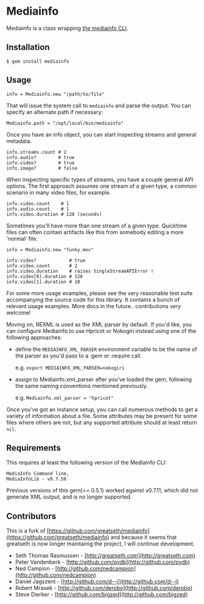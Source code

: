 # Mediainfo

Mediainfo is a class wrapping [the mediainfo CLI](http://mediainfo.sourceforge.net).

## Installation
    
    $ gem install mediainfo
    
## Usage
    
    info = Mediainfo.new "/path/to/file"
    
That will issue the system call to `mediainfo` and parse the output. 
You can specify an alternate path if necessary:
    
    Mediainfo.path = "/opt/local/bin/mediainfo"
    
Once you have an info object, you can start inspecting streams and general metadata.
    
    info.streams.count # 2
    info.audio?        # true
    info.video?        # true
    info.image?        # false
    
When inspecting specific types of streams, you have a couple general API options. The 
first approach assumes one stream of a given type, a common scenario in many video files, 
for example.
    
    info.video.count    # 1
    info.audio.count    # 1
    info.video.duration # 120 (seconds)
    
Sometimes you'll have more than one stream of a given type. Quicktime files can often 
contain artifacts like this from somebody editing a more 'normal' file.
    
    info = Mediainfo.new "funky.mov"
    
    info.video?            # true
    info.video.count       # 2
    info.video.duration    # raises SingleStreamAPIError !
    info.video[0].duration # 120
    info.video[1].duration # 10
    
For some more usage examples, please see the very reasonable test suite accompanying the source code 
for this library. It contains a bunch of relevant usage examples. More docs in the future.. contributions 
*very* welcome!

Moving on, REXML is used as the XML parser by default. If you'd like, you can 
configure Mediainfo to use Hpricot or Nokogiri instead using one of 
the following approaches:

  * define the `MEDIAINFO_XML_PARSER` environment variable to be the 
    name of the parser as you'd pass to a :gem or :require call. 
    
    e.g. `export MEDIAINFO_XML_PARSER=nokogiri`
    
  * assign to Mediainfo.xml_parser after you've loaded the gem, 
    following the same naming conventions mentioned previously.
    
    e.g. `Mediainfo.xml_parser = "hpricot"`
    

Once you've got an instance setup, you can call numerous methods to get 
a variety of information about a file. Some attributes may be present 
for some files where others are not, but any supported attribute 
should at least return `nil`.

## Requirements

This requires at least the following version of the Mediainfo CLI:
  
    MediaInfo Command line,
    MediaInfoLib - v0.7.58
  
Previous versions of this gem(<= 0.5.1) worked against v0.7.11, which did not 
generate XML output, and is no longer supported.

## Contributors

This is a fork of [https://github.com/greatseth/mediainfo](https://github.com/greatseth/mediainfo) and because it seems that greatseth is now longer maintainig the project, I will continue development.

* Seth Thomas Rasmussen - [http://greatseth.com](http://greatseth.com)
* Peter Vandenberk      - [http://github.com/pvdb](http://github.com/pvdb)
* Ned Campion           - [http://github.com/nedcampion](http://github.com/nedcampion)
* Daniel Jagszent       - [http://github.com/d--j](http://github.com/d--j)
* Robert Mrasek         - [http://github.com/derobo](http://github.com/derobo)
* Steve Dierker         - [http://github.com/bigzed](http://github.com/bigzed)
